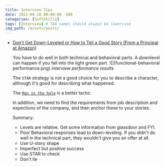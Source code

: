 ```yaml
---
title: Interview Tips
date: 2022-08-18 00:00:00 -500
categories: [SoftSkills]
tags: [Interview] # TAG names should always be lowercase
img_path: /assets/posts/
---
```


- [Don't Get Down-Leveled or How to Tell a Good Story (From a Principal at Amazon)](https://www.youtube.com/watch?v=hU6BVxtGd5g)

  You have to do well in both technical and behavioral parts. A downlevel can happen if you fall into the light green part.
  ![](functional-behavioral performance.png)
  _interview performance results_

  The `STAR` strategy is not a good choice for you to describe a character, although it's good for describing what happened.

  The [`Man in the hole`](https://pipdecks.com/pages/man-in-a-hole) is a better tactic.

  In addition, we need to find the requirements from job description and expections of the company, and then anchor these to your stories.

  Summary:

  - Levels are relative. Get some information from glassdoor and FYI.
  - Poor Behavioral responses lead to down-leveling. If you didn't do well in the technical part, they wouldn't give you an offer at all.
  - Use U-story shape
  - Imperfect but positive success
  - Use STAR to check
  - Don't lie

